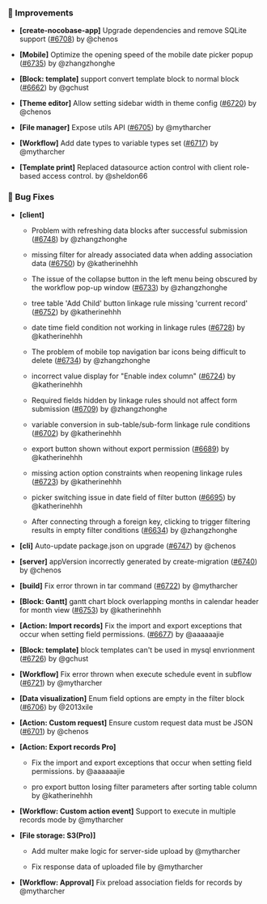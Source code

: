 ### 🚀 Improvements

- **[create-nocobase-app]** Upgrade dependencies and remove SQLite support ([#6708](https://github.com/nocobase/nocobase/pull/6708)) by @chenos

- **[Mobile]** Optimize the opening speed of the mobile date picker popup ([#6735](https://github.com/nocobase/nocobase/pull/6735)) by @zhangzhonghe

- **[Block: template]** support convert template block to normal block ([#6662](https://github.com/nocobase/nocobase/pull/6662)) by @gchust

- **[Theme editor]** Allow setting sidebar width in theme config ([#6720](https://github.com/nocobase/nocobase/pull/6720)) by @chenos

- **[File manager]** Expose utils API ([#6705](https://github.com/nocobase/nocobase/pull/6705)) by @mytharcher

- **[Workflow]** Add date types to variable types set ([#6717](https://github.com/nocobase/nocobase/pull/6717)) by @mytharcher

- **[Template print]** Replaced datasource action control with client role-based access control. by @sheldon66

### 🐛 Bug Fixes

- **[client]**
  - Problem with refreshing data blocks after successful submission ([#6748](https://github.com/nocobase/nocobase/pull/6748)) by @zhangzhonghe

  - missing filter for already associated data when adding association data ([#6750](https://github.com/nocobase/nocobase/pull/6750)) by @katherinehhh

  - The issue of the collapse button in the left menu being obscured by the workflow pop-up window ([#6733](https://github.com/nocobase/nocobase/pull/6733)) by @zhangzhonghe

  - tree table 'Add Child' button linkage rule missing 'current record' ([#6752](https://github.com/nocobase/nocobase/pull/6752)) by @katherinehhh

  - date time field condition not working in linkage rules ([#6728](https://github.com/nocobase/nocobase/pull/6728)) by @katherinehhh

  - The problem of mobile top navigation bar icons being difficult to delete ([#6734](https://github.com/nocobase/nocobase/pull/6734)) by @zhangzhonghe

  - incorrect value display for "Enable index column" ([#6724](https://github.com/nocobase/nocobase/pull/6724)) by @katherinehhh

  - Required fields hidden by linkage rules should not affect form submission ([#6709](https://github.com/nocobase/nocobase/pull/6709)) by @zhangzhonghe

  - variable conversion in sub-table/sub-form linkage rule conditions ([#6702](https://github.com/nocobase/nocobase/pull/6702)) by @katherinehhh

  - export button shown without export permission ([#6689](https://github.com/nocobase/nocobase/pull/6689)) by @katherinehhh

  - missing action option constraints when reopening linkage rules ([#6723](https://github.com/nocobase/nocobase/pull/6723)) by @katherinehhh

  - picker switching issue in date field of filter button ([#6695](https://github.com/nocobase/nocobase/pull/6695)) by @katherinehhh

  - After connecting through a foreign key, clicking to trigger filtering results in empty filter conditions ([#6634](https://github.com/nocobase/nocobase/pull/6634)) by @zhangzhonghe

- **[cli]** Auto-update package.json on upgrade ([#6747](https://github.com/nocobase/nocobase/pull/6747)) by @chenos

- **[server]** appVersion incorrectly generated by create-migration ([#6740](https://github.com/nocobase/nocobase/pull/6740)) by @chenos

- **[build]** Fix error thrown in tar command ([#6722](https://github.com/nocobase/nocobase/pull/6722)) by @mytharcher

- **[Block: Gantt]** gantt chart block overlapping months in calendar header for month view ([#6753](https://github.com/nocobase/nocobase/pull/6753)) by @katherinehhh

- **[Action: Import records]** Fix the import and export exceptions that occur when setting field permissions. ([#6677](https://github.com/nocobase/nocobase/pull/6677)) by @aaaaaajie

- **[Block: template]** block templates can't be used in mysql envrionment ([#6726](https://github.com/nocobase/nocobase/pull/6726)) by @gchust

- **[Workflow]** Fix error thrown when execute schedule event in subflow ([#6721](https://github.com/nocobase/nocobase/pull/6721)) by @mytharcher

- **[Data visualization]** Enum field options are empty in the filter block ([#6706](https://github.com/nocobase/nocobase/pull/6706)) by @2013xile

- **[Action: Custom request]** Ensure custom request data must be JSON ([#6701](https://github.com/nocobase/nocobase/pull/6701)) by @chenos

- **[Action: Export records Pro]**
  - Fix the import and export exceptions that occur when setting field permissions. by @aaaaaajie

  - pro export button losing filter parameters after sorting table column by @katherinehhh

- **[Workflow: Custom action event]** Support to execute in multiple records mode by @mytharcher

- **[File storage: S3(Pro)]**
  - Add multer make logic for server-side upload by @mytharcher

  - Fix response data of uploaded file by @mytharcher

- **[Workflow: Approval]** Fix preload association fields for records by @mytharcher


